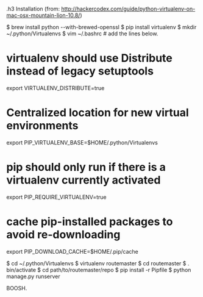 
.h3 Installation
(from: http://hackercodex.com/guide/python-virtualenv-on-mac-osx-mountain-lion-10.8/)

$ brew install python --with-brewed-openssl
$ pip install virtualenv
$ mkdir ~/.python/Virtualenvs
$ vim ~/.bashrc # add the lines below.

  # virtualenv should use Distribute instead of legacy setuptools
  export VIRTUALENV_DISTRIBUTE=true
  # Centralized location for new virtual environments
  export PIP_VIRTUALENV_BASE=$HOME/.python/Virtualenvs
  # pip should only run if there is a virtualenv currently activated
  export PIP_REQUIRE_VIRTUALENV=true
  # cache pip-installed packages to avoid re-downloading
  export PIP_DOWNLOAD_CACHE=$HOME/.pip/cache

$ cd ~/.python/Virtualenvs
$ virtualenv routemaster
$ cd routemaster
$ . bin/activate
$ cd path/to/routemaster/repo
$ pip install -r Pipfile
$ python manage.py runserver

BOOSH.

